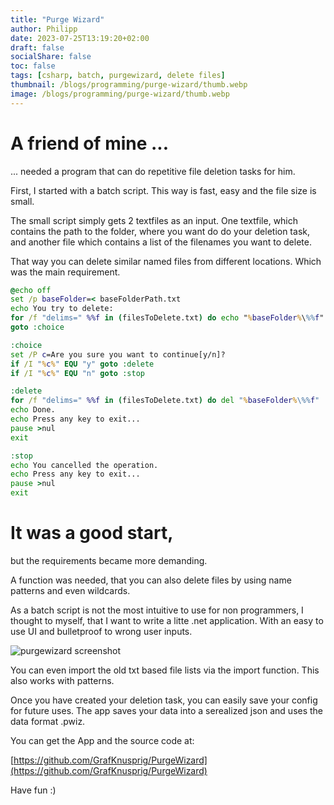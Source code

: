 ```yaml
---
title: "Purge Wizard"
author: Philipp
date: 2023-07-25T13:19:20+02:00
draft: false
socialShare: false
toc: false
tags: [csharp, batch, purgewizard, delete files]
thumbnail: /blogs/programming/purge-wizard/thumb.webp
image: /blogs/programming/purge-wizard/thumb.webp
---
```


# A friend of mine ...

... needed a program that can do repetitive file deletion tasks for him.

First, I started with a batch script. This way is fast, easy and the file size is small.

The small script simply gets 2 textfiles as an input.
One textfile, which contains the path to the folder, where you want do do your deletion task, and another file which contains a list of the filenames you want to delete.

That way you can delete similar named files from different locations. Which was the main requirement.

``` cmd
@echo off
set /p baseFolder=< baseFolderPath.txt
echo You try to delete:
for /f "delims=" %%f in (filesToDelete.txt) do echo "%baseFolder%\%%f"
goto :choice

:choice
set /P c=Are you sure you want to continue[y/n]?
if /I "%c%" EQU "y" goto :delete
if /I "%c%" EQU "n" goto :stop

:delete
for /f "delims=" %%f in (filesToDelete.txt) do del "%baseFolder%\%%f"
echo Done.
echo Press any key to exit...
pause >nul
exit

:stop
echo You cancelled the operation.
echo Press any key to exit...
pause >nul
exit
```

# It was a good start,

but the requirements became more demanding.

A function was needed, that you can also delete files by using name patterns and even wildcards.

As a batch script is not the most intuitive to use for non programmers, I thought to myself, that I want to write a litte .net application. With an easy to use UI and bulletproof to wrong user inputs.

![purgewizard screenshot](/blogs/programming/purge-wizard/purgewizard.webp)

You can even import the old txt based file lists via the import function. This also works with patterns.

Once you have created your deletion task, you can easily save your config for future uses. The app saves your data into a serealized json and uses the data format .pwiz.

You can get the App and the source code at:

[https://github.com/GrafKnusprig/PurgeWizard](https://github.com/GrafKnusprig/PurgeWizard)

Have fun :)